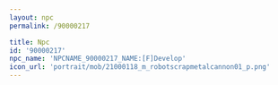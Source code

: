 ```yaml
---
layout: npc
permalink: /90000217

title: Npc
id: '90000217'
npc_name: 'NPCNAME_90000217_NAME:[F]Develop'
icon_url: 'portrait/mob/21000118_m_robotscrapmetalcannon01_p.png'
---
```


